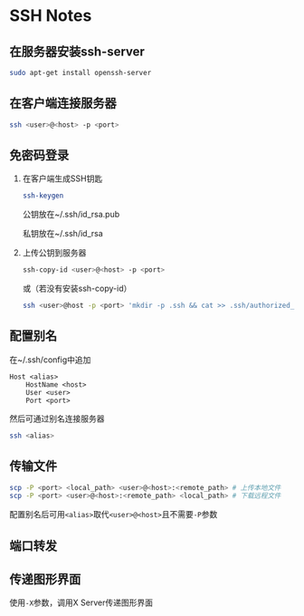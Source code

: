  

# SSH Notes

## 在服务器安装ssh-server

```bash
sudo apt-get install openssh-server
```

## 在客户端连接服务器

```bash
ssh <user>@<host> -p <port>
```

## 免密码登录

1. 在客户端生成SSH钥匙

   ```bash
   ssh-keygen
   ```

   公钥放在~/.ssh/id_rsa.pub

   私钥放在~/.ssh/id_rsa

2. 上传公钥到服务器

   ```bash
   ssh-copy-id <user>@<host> -p <port>
   ```

   或（若没有安装ssh-copy-id）

   ```bash
   ssh <user>@host -p <port> 'mkdir -p .ssh && cat >> .ssh/authorized_keys' < ~/.ssh/id_rsa.pub
   ```

## 配置别名

在~/.ssh/config中追加

```shell
Host <alias>
	HostName <host>
	User <user>
	Port <port>
```

然后可通过别名连接服务器

```bash
ssh <alias>
```

## 传输文件

```bash
scp -P <port> <local_path> <user>@<host>:<remote_path> # 上传本地文件
scp -P <port> <user>@<host>:<remote_path> <local_path> # 下载远程文件
```

配置别名后可用`<alias>`取代`<user>@<host>`且不需要`-P`参数

## 端口转发



## 传递图形界面

使用`-X`参数，调用X  Server传递图形界面

